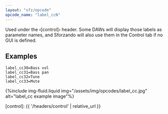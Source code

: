 ```yaml
---
layout: "sfz/opcode"
opcode_name: "label_ccN"
---
```

Used under the ‹[control]› header.
Some DAWs will display those labels as parameter names, and Sforzando will also
use them in the Control tab if no GUI is defined.

## Examples

```
label_cc30=Bass vol
label_cc31=Bass pan
label_cc32=Tune
label_cc33=Mute
```

{%include img-fluid.liquid
  img="/assets/img/opcodes/label_cc.jpg"
  alt="label_cc example image"%}


[control]: {{ '/headers/control' | relative_url }}
